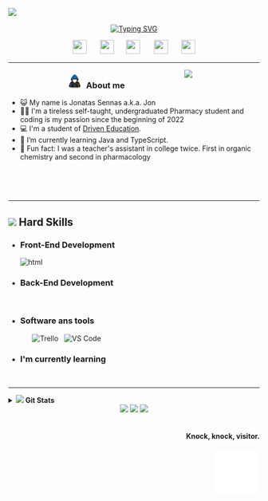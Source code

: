  <a href="https://visitorbadge.io/status?path=https%3A%2F%2Fgithub.com%2Fapocsenpai"><img src="https://api.visitorbadge.io/api/combined?path=https%3A%2F%2Fgithub.com%2Fapocsenpai&label=profile.visitors&labelColor=%23003b00&countColor=%23008f11&style=plastic&labelStyle=none"/></a>
<p align="center">
<a href="https://git.io/typing-svg"><img src="https://readme-typing-svg.demolab.com?font=Fira+Code&weight=700&size=25&duration=3000&pause=600&color=00FF41&center=true&width=443&height=80&lines=%F0%9F%96%96+Hello+World!;I'm+Jon;Follow+the+white+rabbit.+%F0%9F%90%87" alt="Typing SVG" /></a>
</p>
<div align="center">
  <!-- Contacts tags -->
<a href="mailto:sennasjonatas@gmail.com"><img height="28" width="28" src="https://cdn.simpleicons.org/gmail/00FF41" /></a>
&#8287;&#8287;&#8287;&#8287;&#8287;
<a href="https://github.com/apocsenpai"><img height="28" width="28" src="https://cdn.simpleicons.org/github/00FF41" /></a>&#8287;&#8287;&#8287;&#8287;&#8287;
<a href="https://www.linkedin.com/in/jonatas-sennas-69a359221/"><img height="28" width="28" src="https://cdn.simpleicons.org/linkedin/00FF41" /></a>
&#8287;&#8287;&#8287;&#8287;&#8287;
<a href="https://discordapp.com/users/319828221933649920"><img height="28" width="28" src="https://cdn.simpleicons.org/discord/00FF41" /></a>
&#8287;&#8287;&#8287;&#8287;&#8287;
<a href="https://twitter.com/apocsenpai"><img height="28" width="28" src="https://cdn.simpleicons.org/twitter/00FF41" /></a>
</div>

<hr>
<img align="right" src="https://i.giphy.com/media/smzfl3E7a4iHK/giphy.webp" height="auto" width="30%">
<h3 align="center"> <img src="https://github.com/0xAbdulKhalid/0xAbdulKhalid/raw/main/assets/mdImages/about_me.gif" width="28px" alt="About me"/>&#8287; <b> About me </b> </h3>



<ul>
  <li>😺 My name is Jonatas Sennas a.k.a. Jon</li>
  <li>👦🏾 I'm a tireless self-taught, undergraduated Pharmacy student and coding is my passion since the beginning of 2022</li>
  <li>💻 I'm a student of <a href="https://www.driven.com.br/">Driven Education</a>.</li>
  <li>🌱 I’m currently learning Java and TypeScript.</li>
  <li>🎉 Fun fact: I was a teacher's assistant in college twice. First in organic chemistry and second in pharmacology</li>
</ul>
 <br><br><br>
 <hr>

<!-- Hard skills -->
  <h2><img src="https://media2.giphy.com/media/QssGEmpkyEOhBCb7e1/giphy.gif?cid=ecf05e47a0n3gi1bfqntqmob8g9aid1oyj2wr3ds3mg700bl&rid=giphy.gif" width ="25"><b>  Hard Skills</b></h2>
<ul>
  <li>
    <h3>Front-End Development</h3>
    <img src="https://img.shields.io/badge/html5-%23E34F26.svg?style=for-the-badge&logo=html5&logoColor=white" alt="html" />&#8287;&#8287;
    <img src="https://img.shields.io/badge/css3-%231572B6.svg?style=for-the-badge&logo=css3&logoColor=white" alt="" />&#8287;&#8287;
    <img src="https://img.shields.io/badge/javascript-%23323330.svg?style=for-the-badge&logo=javascript&logoColor=%23F7DF1E" alt="" />&#8287;&#8287;
    <img src="https://img.shields.io/badge/SASS-hotpink.svg?style=for-the-badge&logo=SASS&logoColor=white" alt="" />&#8287;&#8287;
    <img src="https://img.shields.io/badge/react-%2320232a.svg?style=for-the-badge&logo=react&logoColor=%2361DAFB" alt="" />&#8287;&#8287;
    <img src="https://img.shields.io/badge/styled--components-DB7093?style=for-the-badge&logo=styled-components&logoColor=white" alt="" />&#8287;&#8287;
  </li>
  <li>
    <h3>Back-End Development</h3>
    <img src="https://img.shields.io/badge/node.js-6DA55F?style=for-the-badge&logo=node.js&logoColor=white" alt="" />&#8287;&#8287;
    <img src="https://img.shields.io/badge/express.js-%23404d59.svg?style=for-the-badge&logo=express&logoColor=%2361DAFB" alt="" />&#8287;&#8287;
    <img src="https://img.shields.io/badge/MongoDB-%234ea94b.svg?style=for-the-badge&logo=mongodb&logoColor=white" alt="" />&#8287;&#8287;
    <img src="https://img.shields.io/badge/postgres-%23316192.svg?style=for-the-badge&logo=postgresql&logoColor=white" alt="" />&#8287;&#8287;
  </li>
  <li>
    <h3>Software ans tools</h3>
    <img src="https://img.shields.io/badge/git-%23F05033.svg?style=for-the-badge&logo=git&logoColor=white" alt="" />&#8287;&#8287;
    <img src="https://img.shields.io/badge/github-%23121011.svg?style=for-the-badge&logo=github&logoColor=white" alt="" />&#8287;&#8287;
    <img src="https://img.shields.io/badge/Trello-%23026AA7.svg?style=for-the-badge&logo=Trello&logoColor=white" alt="Trello" />&#8287;&#8287;
    <img src="https://img.shields.io/badge/Visual%20Studio%20Code-0078d7.svg?style=for-the-badge&logo=visual-studio-code&logoColor=white" alt="VS Code" />&#8287;&#8287;
  </li>
  <li>
   <h3>I'm currently learning</h3> 
   <img src="https://img.shields.io/badge/Java-ED8B00?style=for-the-badge&logo=java&logoColor=white" alt="" />&#8287;&#8287;
   <img src="https://img.shields.io/badge/typescript-%23007ACC.svg?style=for-the-badge&logo=typescript&logoColor=white" alt="" />&#8287;&#8287;
 </li>
 </ul>
 <hr>
<details>
<summary> <img src="https://next3-assets.s3.amazonaws.com/activities/1320/backgrounds-1495419106-graphs_a3_72dpi.gif" width ="25"><b>  Git Stats</b></summary>
<br>
  <div align="center">
<picture>
<source
  srcset="https://github-readme-stats.vercel.app/api/top-langs/?username=apocsenpai&bg_color=00000000&title_color=008F11&icon_color=008F11&text_color=fafafa"
  media="(prefers-color-scheme: dark)"
/>
<source
  srcset="https://github-readme-stats.vercel.app/api/top-langs/?username=apocsenpai&bg_color=00000000&title_color=003B00&icon_color=008F11&text_color=040404"
  media="(prefers-color-scheme: light), (prefers-color-scheme: no-preference)"
/>
<img src="https://github-readme-stats.vercel.app/api/top-langs/?username=apocsenpai" />
</picture>
    &#8287;&#8287;
    <picture>
<source
  srcset="https://github-readme-stats.vercel.app/api?username=apocsenpai&show_icons=true&bg_color=00000000&title_color=008F11&icon_color=008F11&text_color=fafafa"
  media="(prefers-color-scheme: dark)"
/>
<source
  srcset="https://github-readme-stats.vercel.app/api?username=apocsenpai&show_icons=true&bg_color=00000000&title_color=003B00&icon_color=008F11&text_color=040404"
  media="(prefers-color-scheme: light), (prefers-color-scheme: no-preference)"
/>
<img src="https://github-readme-stats.vercel.app/api?username=apocsenpaia&show_icons=true" />
</picture>
  </div>
</details>

<div align="center">
  <a href="https://github.com/apocsenpai/MyWallet-SPA" target="_blank"/><img width="320px" src="https://github-readme-stats.vercel.app/api/pin/?username=apocsenpai&repo=MyWallet-SPA" /><a>
<a href="https://github.com/Mateuscruz19/projeto18-linkr-frontend" target="_blank"/><img width="320px" src="https://github-readme-stats.vercel.app/api/pin/?username=Mateuscruz19&repo=projeto18-linkr-frontend" /><a>
<a href="https://github.com/apocsenpai/Shortly-API" target="_blank"/><img width="320px" src="https://github-readme-stats.vercel.app/api/pin/?username=apocsenpai&repo=Shortly-API" /><a>
  </div>

<br>
 <h4 align="right">Knock, knock, visitor.</h4>
 <picture>
<source
  srcset="./whiteRabbit.png"
  media="(prefers-color-scheme: dark)"
/>
<source
  srcset="./rabbit.png"
  media="(prefers-color-scheme: light), (prefers-color-scheme: no-preference)"
/>
  <img align="right" width="90px" src="./whiteRabbit.png"/>
</picture>
